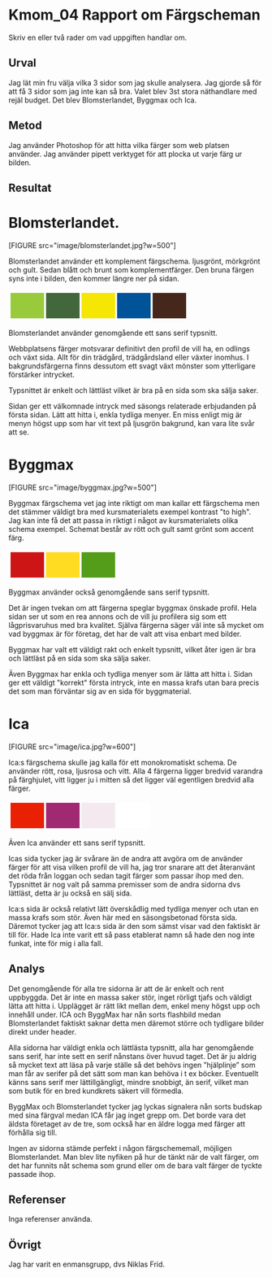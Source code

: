 ---
---
Kmom_04 Rapport om Färgscheman
=========================


Skriv en eller två rader om vad uppgiften handlar om.

Urval
-----------------------

Jag lät min fru välja vilka 3 sidor som jag skulle analysera. Jag gjorde så för att få 3 sidor som jag inte kan så bra.
Valet blev 3st stora näthandlare med rejäl budget. Det blev Blomsterlandet, Byggmax och Ica.

Metod
-----------------------
Jag använder Photoshop för att hitta vilka färger som web platsen använder. Jag använder pipett verktyget för att plocka ut varje färg ur bilden.


Resultat
-----------------------


Blomsterlandet.
==========

[FIGURE src="image/blomsterlandet.jpg?w=500"]



Blomsterlandet använder ett komplement färgschema. ljusgrönt, mörkgrönt och gult. Sedan blått och brunt som komplementfärger.
Den bruna färgen syns inte i bilden, den kommer längre ner på sidan.

<table style="border-spacing: 4px; border-collapse: separate">
<tr>
<td style="height: 50px; width: 50px; background-color: #99ca3b">
<td style="height: 50px; width: 50px; background-color: #42673c">
<td style="height: 50px; width: 50px; background-color: #f5e603">
<td style="height: 50px; width: 50px; background-color: #005399">
<td style="height: 50px; width: 50px; background-color: #45271c">
</tr>
</table>

Blomsterlandet använder genomgående ett sans serif typsnitt.

Webbplatsens färger motsvarar definitivt den profil de vill ha, en odlings och växt sida. Allt för din trädgård, trädgårdsland eller växter inomhus.
I bakgrundsfärgerna finns dessutom ett svagt växt mönster som ytterligare förstärker intrycket.

Typsnittet är enkelt och lättläst vilket är bra på en sida som ska sälja saker.

Sidan ger ett välkomnade intryck med säsongs relaterade erbjudanden på första sidan.
Lätt att hitta i, enkla tydliga menyer.
En miss enligt mig är menyn högst upp som har vit text på ljusgrön bakgrund, kan vara lite svår att se.


Byggmax
==========

[FIGURE src="image/byggmax.jpg?w=500"]

Byggmax färgschema vet jag inte riktigt om man kallar ett färgschema men det stämmer väldigt bra med kursmaterialets exempel kontrast "to high". Jag kan inte få det att passa in riktigt i något av kursmaterialets olika schema exempel. Schemat består av rött och gult samt grönt som accent färg.

<table style="border-spacing: 4px; border-collapse: separate">
<tr>
<td style="height: 50px; width: 50px; background-color: #cd1515">
<td style="height: 50px; width: 50px; background-color: #ffdc22">
<td style="height: 50px; width: 50px; background-color: #549d1a">
</tr>
</table>

Byggmax använder också genomgående sans serif typsnitt.

Det är ingen tvekan om att färgerna speglar byggmax önskade profil. Hela sidan ser ut som en rea annons och de vill ju profilera sig som ett lågprisvaruhus med bra kvalitet. Själva färgerna säger väl inte så mycket om vad byggmax är för företag, det har de valt att visa enbart med bilder.

Byggmax har valt ett väldigt rakt och enkelt typsnitt, vilket åter igen är bra och lättläst på en sida som ska sälja saker.


Även Byggmax har enkla och tydliga menyer som är lätta att hitta i.
Sidan ger ett väldigt "korrekt" första intryck, inte en massa krafs utan bara precis det som man förväntar sig av en sida för byggmaterial.


Ica
======

[FIGURE src="image/ica.jpg?w=600"]

Ica:s färgschema skulle jag kalla för ett monokromatiskt schema.
De använder rött, rosa, ljusrosa och vitt.
Alla 4 färgerna ligger bredvid varandra på färghjulet, vitt ligger ju i mitten så det ligger väl egentligen bredvid alla färger.


<table style="border-spacing: 4px; border-collapse: separate">
<tr>
<td style="height: 50px; width: 50px; background-color: #e92002">
<td style="height: 50px; width: 50px; background-color: #a12971">
<td style="height: 50px; width: 50px; background-color: #f4e9ef">
<td style="height: 50px; width: 50px; background-color: #ffffff">
</tr>
</table>

Även Ica använder ett sans serif typsnitt.

Icas sida tycker jag är svårare än de andra att avgöra om de använder färger för att visa vilken profil de vill ha, jag tror snarare att det återanvänt det röda från loggan och sedan tagit färger som passar ihop med den. Typsnittet är nog valt på samma premisser som de andra sidorna dvs lättläst, detta är ju också en sälj sida.

Ica:s sida är också relativt lätt överskådlig med tydliga menyer och utan en massa krafs som stör. Även här med en säsongsbetonad första sida. Däremot tycker jag att Ica:s sida är den som sämst visar vad den faktiskt är till för. Hade Ica inte varit ett så pass etablerat namn så hade den nog inte funkat, inte för mig i alla fall.


Analys
-----------------------

Det genomgående för alla tre sidorna är att de är enkelt och rent uppbyggda. Det är inte en massa saker stör, inget rörligt tjafs och väldigt lätta att hitta i. Upplägget är rätt likt mellan dem, enkel meny högst upp och innehåll under. ICA och ByggMax har nån sorts flashbild medan Blomsterlandet faktiskt saknar detta men däremot större och tydligare bilder direkt under header.

Alla sidorna har väldigt enkla och lättlästa typsnitt, alla har genomgående sans serif, har inte sett en serif nånstans över huvud taget. Det är ju aldrig så mycket text att läsa på varje ställe så det behövs ingen ”hjälplinje” som man får av serifer på det sätt som man kan behöva i t ex böcker. Eventuellt känns sans serif mer lättillgängligt, mindre snobbigt, än serif, vilket man som butik för en bred kundkrets säkert vill förmedla.

ByggMax och Blomsterlandet tycker jag lyckas signalera nån sorts budskap med sina färgval medan ICA får jag inget grepp om. Det borde vara det äldsta företaget av de tre, som också har en äldre logga med färger att förhålla sig till.

Ingen av sidorna stämde perfekt i någon färgschememall, möjligen Blomsterlandet. Man blev lite nyfiken på hur de tänkt när de valt färger, om det har funnits nåt schema som grund eller om de bara valt färger de tyckte passade ihop.


Referenser
-----------------------

Inga referenser använda.

Övrigt
-----------------------

Jag har varit en enmansgrupp, dvs Niklas Frid.
